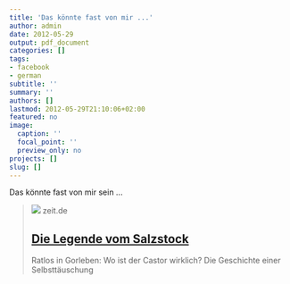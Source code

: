 ```yaml
---
title: 'Das könnte fast von mir ...'
author: admin
date: 2012-05-29
output: pdf_document
categories: []
tags:
- facebook
- german
subtitle: ''
summary: ''
authors: []
lastmod: 2012-05-29T21:10:06+02:00
featured: no
image:
  caption: ''
  focal_point: ''
  preview_only: no
projects: []
slug: []
---
```

Das könnte fast von mir sein ...
> [![](https://img.zeit.de/administratives/sharing/fallback-image/wide__1300x731)](http://www.zeit.de/2003/48/Gorleben)
> zeit.de
> ## [Die Legende vom Salzstock](http://www.zeit.de/2003/48/Gorleben)
>
>Ratlos in Gorleben: Wo ist der Castor wirklich? Die Geschichte einer Selbsttäuschung

